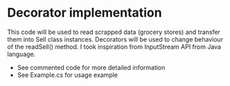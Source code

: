 # Decorator implementation

This code will be used to read scrapped data (grocery stores) and transfer them into Sell class instances. Decorators will be used to change behaviour of the readSell() method. I took inspiration from InputStream API from Java language.
- See commented code for more detailed information
- See Example.cs for usage example
